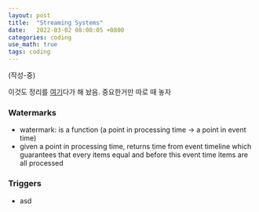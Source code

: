 ```yaml
---
layout: post
title:  "Streaming Systems"
date:   2022-03-02 08:00:05 +0800
categories: coding
use_math: true
tags: coding
---
```


(작성-중) 


이것도 정리를 [여기](https://github.com/nailbrainz/issues)다가 해 놨음. 중요한거만 따로 때 놓자


### Watermarks
- watermark: is a function (a point in processing time -> a point in event time)
- given a point in processing time, returns time from event timeline which guarantees that every items equal and before this event time items are all processed

### Triggers
- asd